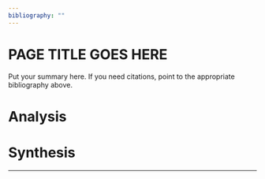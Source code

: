 ```yaml
---
bibliography: ""
---
```


# PAGE TITLE GOES HERE

Put your summary here. If you need citations, point to the appropriate bibliography above. 


# Analysis

# Synthesis

---